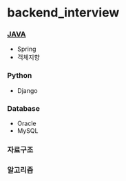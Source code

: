 # backend_interview


### [JAVA](https://github.com/taeyeon5362/backend_interview/tree/main/JAVA)
- Spring
- 객체지향

### Python
- Django

### Database
- Oracle
- MySQL

### 자료구조

### 알고리즘
